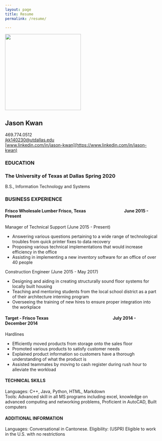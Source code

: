 ```yaml
---
layout: page
title: Resume
permalink: /resume/

---
```

[<img src="{{ site.baseurl }}/assets/download.png" width="250">](resumee.pdf)
## Jason Kwan

469.774.0512  
[jkk140230@utdallas.edu](mailto:jkk140230@utdallas.edu)  
[www.linkedin.com/in/jason-kwan](https://www.linkedin.com/in/jason-kwan)


### EDUCATION
### The University of Texas at Dallas Spring 2020
B.S., Information Technology and Systems
### BUSINESS EXPERIENCE
#### Frisco Wholesale Lumber Frisco, Texas  &nbsp;&nbsp;&nbsp;&nbsp;&nbsp;&nbsp;&nbsp;&nbsp;&nbsp;&nbsp;&nbsp;&nbsp;&nbsp;&nbsp;&nbsp;&nbsp;&nbsp;&nbsp;&nbsp;&nbsp;&nbsp;&nbsp;&nbsp;&nbsp;&nbsp;&nbsp;&nbsp;&nbsp;&nbsp;&nbsp;&nbsp;&nbsp;&nbsp;&nbsp;&nbsp;&nbsp; June 2015 - Present  
Manager of Technical Support (June 2015 - Present)  
* Answering various questions pertaining to a wide range of technological troubles from quick printer fixes to data recovery
* Proposing various technical implementations that would increase efficiency in the office
* Assisting in implementing a new inventory software for an office of over 40 people  

Construction Engineer (June 2015 - May 2017)
* Designing and aiding in creating structurally sound floor systems for locally built housing
* Teaching and mentoring students from the local school district as a part of their architecture interning program
* Overseeing the training of new hires to ensure proper integration into the workplace

#### Target - Frisco Texas &nbsp;&nbsp;&nbsp;&nbsp;&nbsp;&nbsp;&nbsp;&nbsp;&nbsp;&nbsp;&nbsp;&nbsp;&nbsp;&nbsp;&nbsp;&nbsp;&nbsp;&nbsp;&nbsp;&nbsp;&nbsp;&nbsp;&nbsp;&nbsp;&nbsp;&nbsp;&nbsp;&nbsp;&nbsp;&nbsp;&nbsp;&nbsp;&nbsp;&nbsp;&nbsp;&nbsp;&nbsp;&nbsp;&nbsp;&nbsp;&nbsp;&nbsp;&nbsp;&nbsp;&nbsp;&nbsp;&nbsp;&nbsp;&nbsp;&nbsp;&nbsp;&nbsp;&nbsp;&nbsp;&nbsp;&nbsp;&nbsp;&nbsp;&nbsp;&nbsp;&nbsp;&nbsp;&nbsp;July 2014 - December 2014
Hardlines
* Efficiently moved products from storage onto the sales floor
* Promoted various products to satisfy customer needs
* Explained product information so customers have a thorough understanding of what the product is
* Assisted teammates by moving to cash register during rush hour to alleviate the workload

#### TECHNICAL SKILLS
Languages: C++, Java, Python, HTML, Markdown  
Tools: Advanced skill in all MS programs including excel, knowledge on advanced computing and networking problems, Proficient in AutoCAD, Built computers

#### ADDITIONAL INFORMATION
Languages: Conversational in Cantonese.
Eligibility: (USPR) Eligible to work in the U.S. with no restrictions

